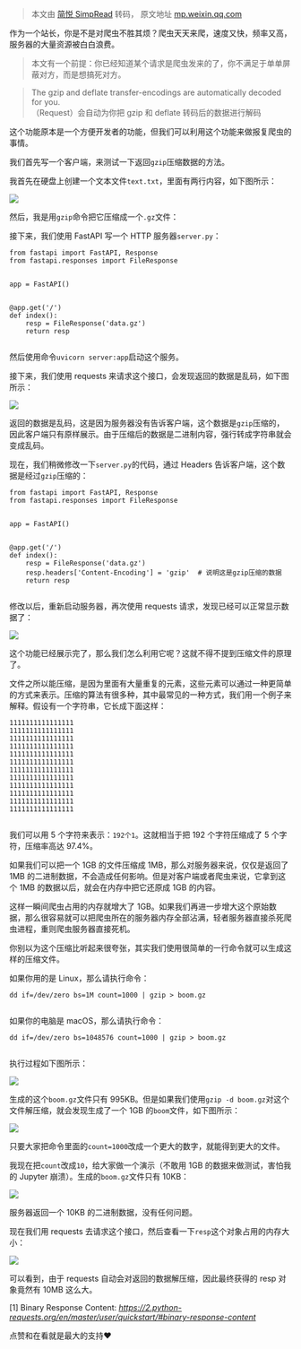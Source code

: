 > 本文由 [简悦 SimpRead](http://ksria.com/simpread/) 转码， 原文地址 [mp.weixin.qq.com](https://mp.weixin.qq.com/s/cl9_3Rdj3Iid9kO61n3bGg)

作为一个站长，你是不是对爬虫不胜其烦？爬虫天天来爬，速度又快，频率又高，服务器的大量资源被白白浪费。

> 本文有一个前提：你已经知道某个请求是爬虫发来的了，你不满足于单单屏蔽对方，而是想搞死对方。

> The gzip and deflate transfer-encodings are automatically decoded for you.  
> （Request）会自动为你把 gzip 和 deflate 转码后的数据进行解码

这个功能原本是一个方便开发者的功能，但我们可以利用这个功能来做报复爬虫的事情。

我们首先写一个客户端，来测试一下返回`gzip`压缩数据的方法。

我首先在硬盘上创建一个文本文件`text.txt`，里面有两行内容，如下图所示：

![](https://mmbiz.qpic.cn/mmbiz_png/ohoo1dCmvqcSiaBY6GEBTWnsh4kpssWnmK4HkBalmTALTcPw3pwr4ibOkUdEm6y4CGMib5vMor0kEjia8zxMACkAqw/640?wx_fmt=png)

然后，我是用`gzip`命令把它压缩成一个`.gz`文件：

接下来，我们使用 FastAPI 写一个 HTTP 服务器`server.py`：

```
from fastapi import FastAPI, Response
from fastapi.responses import FileResponse


app = FastAPI()


@app.get('/')
def index():
    resp = FileResponse('data.gz')
    return resp


```

然后使用命令`uvicorn server:app`启动这个服务。

接下来，我们使用 requests 来请求这个接口，会发现返回的数据是乱码，如下图所示：

![](https://mmbiz.qpic.cn/mmbiz_png/ohoo1dCmvqcSiaBY6GEBTWnsh4kpssWnmTGM1MGUzFMFIVibKcLgzD38pk02RWlK8un3jMfr1NL5xzCU55Ws3CJQ/640?wx_fmt=png)

返回的数据是乱码，这是因为服务器没有告诉客户端，这个数据是`gzip`压缩的，因此客户端只有原样展示。由于压缩后的数据是二进制内容，强行转成字符串就会变成乱码。

现在，我们稍微修改一下`server.py`的代码，通过 Headers 告诉客户端，这个数据是经过`gzip`压缩的：

```
from fastapi import FastAPI, Response
from fastapi.responses import FileResponse


app = FastAPI()


@app.get('/')
def index():
    resp = FileResponse('data.gz')
    resp.headers['Content-Encoding'] = 'gzip'  # 说明这是gzip压缩的数据
    return resp


```

修改以后，重新启动服务器，再次使用 requests 请求，发现已经可以正常显示数据了：

![](https://mmbiz.qpic.cn/mmbiz_png/ohoo1dCmvqcSiaBY6GEBTWnsh4kpssWnm0YsFj2lpcoPxllPOUdObVM243w7sO7nGviaoj8olw1s7CogzkKo4MTQ/640?wx_fmt=png)

这个功能已经展示完了，那么我们怎么利用它呢？这就不得不提到压缩文件的原理了。

文件之所以能压缩，是因为里面有大量重复的元素，这些元素可以通过一种更简单的方式来表示。压缩的算法有很多种，其中最常见的一种方式，我们用一个例子来解释。假设有一个字符串，它长成下面这样：

```
1111111111111111
1111111111111111
1111111111111111
1111111111111111
1111111111111111
1111111111111111
1111111111111111
1111111111111111
1111111111111111
1111111111111111
1111111111111111
1111111111111111


```

我们可以用 5 个字符来表示：`192个1`。这就相当于把 192 个字符压缩成了 5 个字符，压缩率高达 97.4%。

如果我们可以把一个 1GB 的文件压缩成 1MB，那么对服务器来说，仅仅是返回了 1MB 的二进制数据，不会造成任何影响。但是对客户端或者爬虫来说，它拿到这个 1MB 的数据以后，就会在内存中把它还原成 1GB 的内容。

这样一瞬间爬虫占用的内存就增大了 1GB。如果我们再进一步增大这个原始数据，那么很容易就可以把爬虫所在的服务器内存全部沾满，轻者服务器直接杀死爬虫进程，重则爬虫服务器直接死机。

你别以为这个压缩比听起来很夸张，其实我们使用很简单的一行命令就可以生成这样的压缩文件。

如果你用的是 Linux，那么请执行命令：

```
dd if=/dev/zero bs=1M count=1000 | gzip > boom.gz


```

如果你的电脑是 macOS，那么请执行命令：

```
dd if=/dev/zero bs=1048576 count=1000 | gzip > boom.gz


```

执行过程如下图所示：

![](https://mmbiz.qpic.cn/mmbiz_png/ohoo1dCmvqcSiaBY6GEBTWnsh4kpssWnm3ibGeQ7hro8e5hrUmE1UuRVzDEhzxREp2lgUppXtxqibnfAt5adibbo0w/640?wx_fmt=png)

生成的这个`boom.gz`文件只有 995KB。但是如果我们使用`gzip -d boom.gz`对这个文件解压缩，就会发现生成了一个 1GB 的`boom`文件，如下图所示：

![](https://mmbiz.qpic.cn/mmbiz_png/ohoo1dCmvqcSiaBY6GEBTWnsh4kpssWnm8lgkicNohcib3BDE6yHk77l0UhmtjIG6iaia7Aq6aGJyeXLplQf0xRRR3Q/640?wx_fmt=png)

只要大家把命令里面的`count=1000`改成一个更大的数字，就能得到更大的文件。

我现在把`count`改成`10`，给大家做一个演示（不敢用 1GB 的数据来做测试，害怕我的 Jupyter 崩溃）。生成的`boom.gz`文件只有 10KB：

![](https://mmbiz.qpic.cn/mmbiz_png/ohoo1dCmvqcSiaBY6GEBTWnsh4kpssWnmv3icSpupBmrJdggbGE7tW1kHKicy68JlQ7jevG89DbWte8sH9VtFs2KA/640?wx_fmt=png)

服务器返回一个 10KB 的二进制数据，没有任何问题。

现在我们用 requests 去请求这个接口，然后查看一下`resp`这个对象占用的内存大小：

![](https://mmbiz.qpic.cn/mmbiz_png/ohoo1dCmvqcSiaBY6GEBTWnsh4kpssWnmJHoWJhCQWx1ZdlMfRzdt791e14ibgoStObYxJSicpLlelYHBP1qK50kQ/640?wx_fmt=png)

可以看到，由于 requests 自动会对返回的数据解压缩，因此最终获得的 resp 对象竟然有 10MB 这么大。

[1] Binary Response Content: _https://2.python-requests.org/en/master/user/quickstart/#binary-response-content_

点赞和在看就是最大的支持❤️